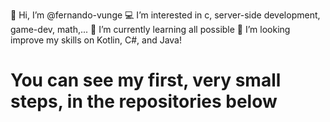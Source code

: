  👋 Hi, I’m @fernando-vunge
💻 I’m interested in c, server-side development, game-dev, math,...
🎥 I’m currently learning all possible
🍿 I’m looking improve my skills on Kotlin, C#, and Java!

# You can see my first, very small steps, in the repositories below
